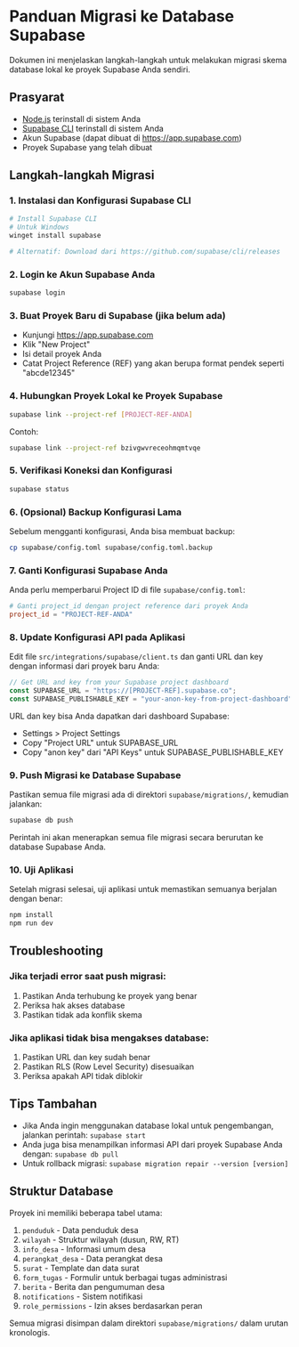 # Panduan Migrasi ke Database Supabase

Dokumen ini menjelaskan langkah-langkah untuk melakukan migrasi skema database lokal ke proyek Supabase Anda sendiri.

## Prasyarat

- [Node.js](https://nodejs.org/) terinstall di sistem Anda
- [Supabase CLI](https://github.com/supabase/cli/releases) terinstall di sistem Anda
- Akun Supabase (dapat dibuat di https://app.supabase.com)
- Proyek Supabase yang telah dibuat

## Langkah-langkah Migrasi

### 1. Instalasi dan Konfigurasi Supabase CLI

```bash
# Install Supabase CLI
# Untuk Windows
winget install supabase

# Alternatif: Download dari https://github.com/supabase/cli/releases
```

### 2. Login ke Akun Supabase Anda

```bash
supabase login
```

### 3. Buat Proyek Baru di Supabase (jika belum ada)

- Kunjungi https://app.supabase.com
- Klik "New Project"
- Isi detail proyek Anda
- Catat Project Reference (REF) yang akan berupa format pendek seperti "abcde12345"

### 4. Hubungkan Proyek Lokal ke Proyek Supabase

```bash
supabase link --project-ref [PROJECT-REF-ANDA]
```

Contoh:
```bash
supabase link --project-ref bzivgwvreceohmqmtvqe
```

### 5. Verifikasi Koneksi dan Konfigurasi

```bash
supabase status
```

### 6. (Opsional) Backup Konfigurasi Lama

Sebelum mengganti konfigurasi, Anda bisa membuat backup:

```bash
cp supabase/config.toml supabase/config.toml.backup
```

### 7. Ganti Konfigurasi Supabase Anda

Anda perlu memperbarui Project ID di file `supabase/config.toml`:

```toml
# Ganti project_id dengan project reference dari proyek Anda
project_id = "PROJECT-REF-ANDA"
```

### 8. Update Konfigurasi API pada Aplikasi

Edit file `src/integrations/supabase/client.ts` dan ganti URL dan key dengan informasi dari proyek baru Anda:

```typescript
// Get URL and key from your Supabase project dashboard
const SUPABASE_URL = "https://[PROJECT-REF].supabase.co";
const SUPABASE_PUBLISHABLE_KEY = "your-anon-key-from-project-dashboard";
```

URL dan key bisa Anda dapatkan dari dashboard Supabase:
- Settings > Project Settings
- Copy "Project URL" untuk SUPABASE_URL
- Copy "anon key" dari "API Keys" untuk SUPABASE_PUBLISHABLE_KEY

### 9. Push Migrasi ke Database Supabase

Pastikan semua file migrasi ada di direktori `supabase/migrations/`, kemudian jalankan:

```bash
supabase db push
```

Perintah ini akan menerapkan semua file migrasi secara berurutan ke database Supabase Anda.

### 10. Uji Aplikasi

Setelah migrasi selesai, uji aplikasi untuk memastikan semuanya berjalan dengan benar:

```bash
npm install
npm run dev
```

## Troubleshooting

### Jika terjadi error saat push migrasi:
1. Pastikan Anda terhubung ke proyek yang benar
2. Periksa hak akses database
3. Pastikan tidak ada konflik skema

### Jika aplikasi tidak bisa mengakses database:
1. Pastikan URL dan key sudah benar
2. Pastikan RLS (Row Level Security) disesuaikan
3. Periksa apakah API tidak diblokir

## Tips Tambahan

- Jika Anda ingin menggunakan database lokal untuk pengembangan, jalankan perintah: `supabase start`
- Anda juga bisa menampilkan informasi API dari proyek Supabase Anda dengan: `supabase db pull`
- Untuk rollback migrasi: `supabase migration repair --version [version]`

## Struktur Database

Proyek ini memiliki beberapa tabel utama:

1. `penduduk` - Data penduduk desa
2. `wilayah` - Struktur wilayah (dusun, RW, RT)
3. `info_desa` - Informasi umum desa
4. `perangkat_desa` - Data perangkat desa
5. `surat` - Template dan data surat
6. `form_tugas` - Formulir untuk berbagai tugas administrasi
7. `berita` - Berita dan pengumuman desa
8. `notifications` - Sistem notifikasi
9. `role_permissions` - Izin akses berdasarkan peran

Semua migrasi disimpan dalam direktori `supabase/migrations/` dalam urutan kronologis.